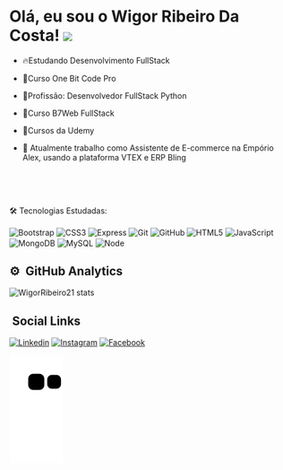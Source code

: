 <h1>Olá, eu sou o Wigor Ribeiro Da Costa! <img src="https://raw.githubusercontent.com/kaueMarques/kaueMarques/master/hi.gif" width="30px"></h1>

- 🔥Estudando Desenvolvimento FullStack
- 📒Curso One Bit Code Pro
- 📒Profissão: Desenvolvedor FullStack Python
- 📒Curso B7Web FullStack
- 📒Cursos da Udemy

- 🏬 Atualmente trabalho como Assistente de E-commerce na Empório Alex, usando a plataforma VTEX e ERP Bling

<br><br>

##
🛠️ Tecnologias Estudadas:

<div style="display: inline-block;">
  <img align="center" height="40" alt="Bootstrap" src="https://cdn.jsdelivr.net/gh/devicons/devicon/icons/bootstrap/bootstrap-original.svg" />
  <img align="center" height="40" alt="CSS3" src="https://cdn.jsdelivr.net/gh/devicons/devicon/icons/css3/css3-original.svg" />
  <img align="center" height="40" alt="Express" src="https://cdn.jsdelivr.net/gh/devicons/devicon/icons/express/express-original-wordmark.svg" />
  <img align="center" height="40" alt="Git" src="https://cdn.jsdelivr.net/gh/devicons/devicon/icons/git/git-original.svg" />
  <img align="center" height="40" alt="GitHub" src="https://cdn.jsdelivr.net/gh/devicons/devicon/icons/github/github-original.svg" />
  <img align="center" height="40" alt="HTML5" src="https://cdn.jsdelivr.net/gh/devicons/devicon/icons/html5/html5-original.svg" />
  <img align="center" height="40" alt="JavaScript" src="https://cdn.jsdelivr.net/gh/devicons/devicon/icons/javascript/javascript-original.svg" />
  <img align="center" height="40" alt="MongoDB" src="https://cdn.jsdelivr.net/gh/devicons/devicon/icons/mongodb/mongodb-original.svg" />
  <img align="center" height="40" alt="MySQL" src="https://cdn.jsdelivr.net/gh/devicons/devicon/icons/mysql/mysql-original.svg" />
  <img align="center" height="40" alt="Node" src="https://cdn.jsdelivr.net/gh/devicons/devicon/icons/nodejs/nodejs-plain.svg" />
</div>

##

## ⚙️ &nbsp;GitHub Analytics

<img width="500em" alt="WigorRibeiro21 stats" src = "https://github-readme-stats.vercel.app/api?username=WigorCosta21&show_icons=true&theme=dracula">





## &nbsp;Social Links
[![Linkedin](https://img.shields.io/badge/LinkedIn-0077B5?style=for-the-badge&logo=linkedin&logoColor=white)](https://www.linkedin.com/in/wigor-ribeiro-a96113241/)
[![Instagram](https://img.shields.io/badge/Instagram-E4405F?style=for-the-badge&logo=instagram&logoColor=white)](https://www.instagram.com/wigor21/)
[![Facebook](https://img.shields.io/badge/Facebook-1877F2?style=for-the-badge&logo=facebook&logoColor=white)](https://www.facebook.com/wigor.ribeiro)

![snake gif](https://github.com/WigorCosta21/WigorCosta21/blob/output/github-contribution-grid-snake.svg)
